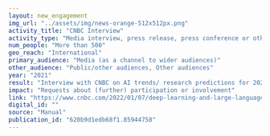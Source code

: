 ```yaml
---
layout: new_engagement
img_url: "../assets/img/news-orange-512x512px.png" 
activity_title: "CNBC Interview"
activity_type: "Media interview, press release, press conference or other response to a media enquiry"
num_people: "More than 500"
geo_reach: "International"
primary_audience: "Media (as a channel to wider audiences)"
other_audience: "Public/other audiences, Other audiences"
year: "2021"
result: "Interview with CNBC on AI trends/ research predictions for 2022"
impact: "Requests about (further) participation or involvement"
link: "https://www.cnbc.com/2022/01/07/deep-learning-and-large-language-how-ai-is-set-to-evolve-in-2022.html"
digital_id: ""
source: "Manual"
publication_id: "620b9d1edb68f1.85944758"
---
```

